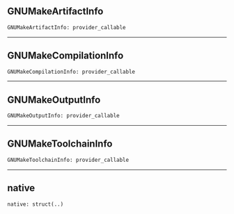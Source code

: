 ## GNUMakeArtifactInfo

```python
GNUMakeArtifactInfo: provider_callable
```

---
## GNUMakeCompilationInfo

```python
GNUMakeCompilationInfo: provider_callable
```

---
## GNUMakeOutputInfo

```python
GNUMakeOutputInfo: provider_callable
```

---
## GNUMakeToolchainInfo

```python
GNUMakeToolchainInfo: provider_callable
```

---
## native

```python
native: struct(..)
```
